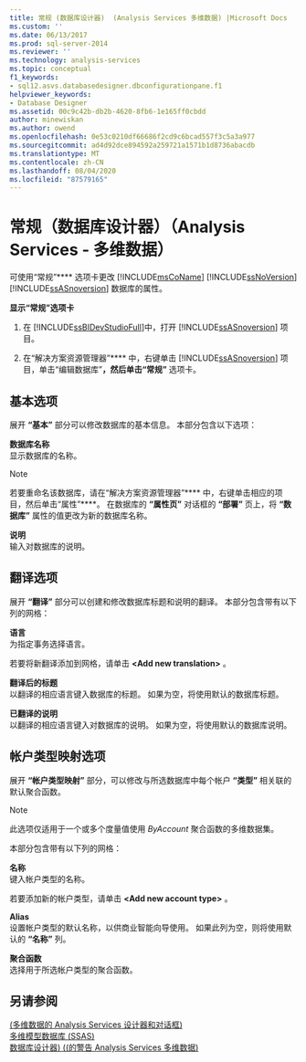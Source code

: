 ```yaml
---
title: 常规 (数据库设计器)  (Analysis Services 多维数据) |Microsoft Docs
ms.custom: ''
ms.date: 06/13/2017
ms.prod: sql-server-2014
ms.reviewer: ''
ms.technology: analysis-services
ms.topic: conceptual
f1_keywords:
- sql12.asvs.databasedesigner.dbconfigurationpane.f1
helpviewer_keywords:
- Database Designer
ms.assetid: 00c9c42b-db2b-4620-8fb6-1e165ff0cbdd
author: minewiskan
ms.author: owend
ms.openlocfilehash: 0e53c0210df66686f2cd9c6bcad557f3c5a3a977
ms.sourcegitcommit: ad4d92dce894592a259721a1571b1d8736abacdb
ms.translationtype: MT
ms.contentlocale: zh-CN
ms.lasthandoff: 08/04/2020
ms.locfileid: "87579165"
---
```

# <a name="general-database-designer-analysis-services---multidimensional-data"></a>常规（数据库设计器）（Analysis Services - 多维数据）
  可使用“常规”**** 选项卡更改 [!INCLUDE[msCoName](../includes/msconame-md.md)] [!INCLUDE[ssNoVersion](../includes/ssnoversion-md.md)] [!INCLUDE[ssASnoversion](../includes/ssasnoversion-md.md)] 数据库的属性。  
  
 **显示“常规”选项卡**  
  
1.  在 [!INCLUDE[ssBIDevStudioFull](../includes/ssbidevstudiofull-md.md)]中，打开 [!INCLUDE[ssASnoversion](../includes/ssasnoversion-md.md)] 项目。  
  
2.  在“解决方案资源管理器”**** 中，右键单击 [!INCLUDE[ssASnoversion](../includes/ssasnoversion-md.md)] 项目，单击“编辑数据库”****，然后单击“常规”**** 选项卡。  
  
## <a name="basic-options"></a>基本选项  
 展开 **“基本”** 部分可以修改数据库的基本信息。 本部分包含以下选项：  
  
 **数据库名称**  
 显示数据库的名称。  
  
> [!NOTE]  
>  若要重命名该数据库，请在“解决方案资源管理器”**** 中，右键单击相应的项目，然后单击“属性”****。 在数据库的 **“属性页”** 对话框的 **“部署”** 页上，将 **“数据库”** 属性的值更改为新的数据库名称。  
  
 **说明**  
 输入对数据库的说明。  
  
## <a name="translations-options"></a>翻译选项  
 展开 **“翻译”** 部分可以创建和修改数据库标题和说明的翻译。 本部分包含带有以下列的网格：  
  
 **语言**  
 为指定事务选择语言。  
  
 若要将新翻译添加到网格，请单击 **\<Add new translation>** 。  
  
 **翻译后的标题**  
 以翻译的相应语言键入数据库的标题。 如果为空，将使用默认的数据库标题。  
  
 **已翻译的说明**  
 以翻译的相应语言键入对数据库的说明。 如果为空，将使用默认的数据库说明。  
  
## <a name="account-type-mapping-options"></a>帐户类型映射选项  
 展开 **“帐户类型映射”** 部分，可以修改与所选数据库中每个帐户 **“类型”** 相关联的默认聚合函数。  
  
> [!NOTE]  
>  此选项仅适用于一个或多个度量值使用 *ByAccount* 聚合函数的多维数据集。  
  
 本部分包含带有以下列的网格：  
  
 **名称**  
 键入帐户类型的名称。  
  
 若要添加新的帐户类型，请单击 **\<Add new account type>** 。  
  
 **Alias**  
 设置帐户类型的默认名称，以供商业智能向导使用。 如果此列为空，则将使用默认的 **“名称”** 列。  
  
 **聚合函数**  
 选择用于所选帐户类型的聚合函数。  
  
## <a name="see-also"></a>另请参阅  
 [&#40;多维数据的 Analysis Services 设计器和对话框&#41;](analysis-services-designers-and-dialog-boxes-multidimensional-data.md)   
 [多维模型数据库 &#40;SSAS&#41;](multidimensional-models/multidimensional-model-databases-ssas.md)   
 [数据库设计器&#41; &#40;&#40;的警告 Analysis Services 多维数据&#41;](warnings-database-designer-analysis-services-multidimensional-data.md)  
  
  
